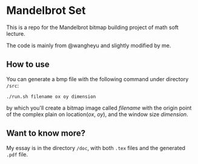 # Mandelbrot Set

This is a repo for the Mandelbrot bitmap building project of math soft lecture.

The code is mainly from @wangheyu and slightly modified by me.

## How to use

You can generate a bmp file with the following command under directory `/src`:

```shell
./run.sh filename ox oy dimension
```

by which you'll create a bitmap image called _filename_ with the origin point of the complex plain on location(_ox_, _oy_), and the window size _dimension_.

## Want to know more?

My essay is in the directory `/doc`, with both `.tex` files and the generated `.pdf` file.